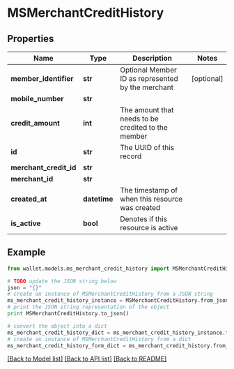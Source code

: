 # MSMerchantCreditHistory


## Properties

Name | Type | Description | Notes
------------ | ------------- | ------------- | -------------
**member_identifier** | **str** | Optional Member ID as represented by the merchant | [optional] 
**mobile_number** | **str** |  | 
**credit_amount** | **int** | The amount that needs to be credited to the member | 
**id** | **str** | The UUID of this record | 
**merchant_credit_id** | **str** |  | 
**merchant_id** | **str** |  | 
**created_at** | **datetime** | The timestamp of when this resource was created | 
**is_active** | **bool** | Denotes if this resource is active | 

## Example

```python
from wallet.models.ms_merchant_credit_history import MSMerchantCreditHistory

# TODO update the JSON string below
json = "{}"
# create an instance of MSMerchantCreditHistory from a JSON string
ms_merchant_credit_history_instance = MSMerchantCreditHistory.from_json(json)
# print the JSON string representation of the object
print MSMerchantCreditHistory.to_json()

# convert the object into a dict
ms_merchant_credit_history_dict = ms_merchant_credit_history_instance.to_dict()
# create an instance of MSMerchantCreditHistory from a dict
ms_merchant_credit_history_form_dict = ms_merchant_credit_history.from_dict(ms_merchant_credit_history_dict)
```
[[Back to Model list]](../README.md#documentation-for-models) [[Back to API list]](../README.md#documentation-for-api-endpoints) [[Back to README]](../README.md)


